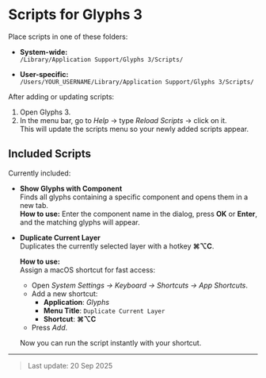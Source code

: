 # Scripts for Glyphs 3

Place scripts in one of these folders:

- **System-wide:**  
  `/Library/Application Support/Glyphs 3/Scripts/`

- **User-specific:**  
  `/Users/YOUR_USERNAME/Library/Application Support/Glyphs 3/Scripts/`

After adding or updating scripts:

1. Open Glyphs 3.
2. In the menu bar, go to *Help* → type *Reload Scripts* → click on it.  
   This will update the scripts menu so your newly added scripts appear.


## Included Scripts

Currently included:

- **Show Glyphs with Component**  
  Finds all glyphs containing a specific component and opens them in a new tab.  
  **How to use:** Enter the component name in the dialog, press **OK** or **Enter**, and the matching glyphs will appear.

- **Duplicate Current Layer**  
  Duplicates the currently selected layer with a hotkey **⌘⌥C**.  

  **How to use:**  
  Assign a macOS shortcut for fast access:  
  - Open *System Settings → Keyboard → Shortcuts → App Shortcuts*.  
  - Add a new shortcut:  
    - **Application**: *Glyphs*  
    - **Menu Title**: `Duplicate Current Layer`  
    - **Shortcut**: **⌘⌥C**  
  - Press *Add*.  

  Now you can run the script instantly with your shortcut.

---

> Last update: 20 Sep 2025
